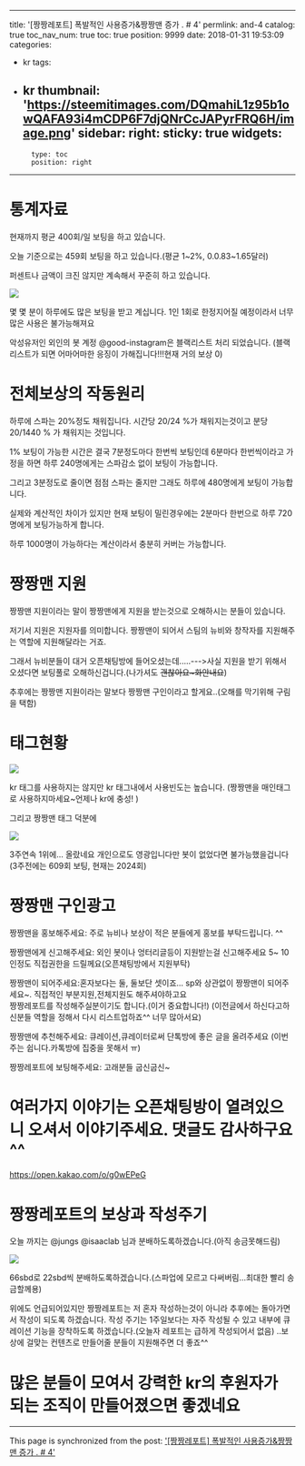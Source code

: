 
---
title: '[짱짱레포트] 폭발적인 사용증가&짱짱맨 증가 . # 4'
permlink: and-4
catalog: true
toc_nav_num: true
toc: true
position: 9999
date: 2018-01-31 19:53:09
categories:
- kr
tags:
- kr
thumbnail: 'https://steemitimages.com/DQmahiL1z95b1owQAFA93i4mCDP6F7djQNrCcJAPyrFRQ6H/image.png'
sidebar:
    right:
        sticky: true
widgets:
    -
        type: toc
        position: right
---


# 통계자료 
현재까지 평균 400회/일 보팅을 하고 있습니다.

오늘 기준으로는 459회 보팅을 하고 있습니다.(평균 1~2%, 0.0.83~1.65달러)

퍼센트나 금액이 크진 않지만  계속해서 꾸준히 하고 있습니다.

![](https://steemitimages.com/DQmahiL1z95b1owQAFA93i4mCDP6F7djQNrCcJAPyrFRQ6H/image.png)

몇 몇 분이 하루에도 많은 보팅을 받고 계십니다. 1인 1회로 한정지어질 예정이라서 너무 많은 사용은 불가능해져요

악성유저인 외인의 봇 계정  @good-instagram은 블랙리스트 처리 되었습니다. 
(블랙리스트가 되면 어마어마한 응징이 가해집니다!!!현재 거의 보상 0)

# 전체보상의 작동원리

하루에 스파는 20%정도 채워집니다. 시간당 20/24 %가 채워지는것이고 분당 20/1440 % 가 채워지는 것입니다.

1% 보팅이 가능한 시간은 결국 7분정도마다 한번씩 보팅인데 6분마다 한번씩이라고 가정을 하면 하루 240명에게는 스파감소 없이 보팅이 가능합니다.

그리고 3분정도로 줄이면 점점 스파는 줄지만 그래도 하루에 480명에게 보팅이 가능합니다. 

실제와 계산적인 차이가 있지만 현재 보팅이 밀린경우에는 2분마다 한번으로 하루 720명에게 보팅가능하게 합니다.

하루 1000명이 가능하다는 계산이라서 충분히 커버는 가능합니다.

# 짱짱맨 지원

짱짱맨 지원이라는 말이 짱짱맨에게 지원을 받는것으로 오해하시는 분들이 있습니다.

저기서 지원은 지원자를 의미합니다. 짱짱맨이 되어서 스팀의 뉴비와 창작자를 지원해주는 역할에 지원해달라는 거죠.

그래서 뉴비분들이 대거 오픈채팅방에 들어오셨는데.....--->사실 지원을 받기 위해서 오셨다면 보팅풀로 오해하신겁니다.(나가셔도 ~~괜찮아요~화안내요~~)

추후에는 짱짱맨 지원이라는 말보다 짱짱맨 구인이라고 할게요..(오해를 막기위해 구림을 택함)

# 태그현황
![](https://steemitimages.com/DQmQPrBaxM98j9scC2yhuAnTH1nazqm5cPXvXPQcFYy5KuN/image.png)

kr 태그를 사용하지는 않지만 kr 태그내에서 사용빈도는 높습니다.
(짱짱맨을 매인태그로 사용하지마세요~언제나 kr에 충성! )

그리고 짱짱맨 태그 덕분에

![](https://steemitimages.com/DQmXYirvpEuvsnjodCUU1M1bGsqea9aqESD6WuCcnRAJ73c/image.png)

3주연속 1위에... 올랐네요 개인으로도 영광입니다만 봇이 없었다면 불가능했을겁니다(3주전에는 609회 보팅, 현재는 2024회)

# 짱짱맨 구인광고

짱짱맨을 홍보해주세요: 주로 뉴비나 보상이 적은 분들에게 홍보를 부탁드립니다. ^^ 

짱짱맨에게 신고해주세요: 외인 봇이나 엉터리글등이 지원받는걸 신고해주세요 
                                                          5~ 10인정도 직접권한을 드릴께요(오픈채팅방에서 지원부탁)

짱짱맨이 되어주세요:혼자보다는 둘, 둘보단 셋이죠... sp와 상관없이 짱짱맨이 되어주세요~.
                                               직접적인 부분지원,전체지원도 해주셔야하고요  
                                                짱짱레포트를 작성해주실분이기도 합니다.(이거 중요합니다!) 
                                              (이전글에서 하신다고하신분들 역할을 정해서 다시 리스트업하죠^^ 너무 많아서요)

짱짱맨에 추천해주세요: 큐레이션,큐레이터로써 단톡방에 좋은 글을 올려주세요 (이번주는 쉽니다.카톡방에 집중을 못해서 ㅠ)

짱짱레포트에 보팅해주세요: 고래분들 굽신굽신~

# 여러가지 이야기는 오픈채팅방이 열려있으니 오셔서 이야기주세요. 댓글도 감사하구요^^

https://open.kakao.com/o/g0wEPeG

# 짱짱레포트의 보상과 작성주기
 
오늘 까지는 @jungs @isaaclab 님과 분배하도록하겠습니다.(아직 송금못해드림)

![](https://steemitimages.com/DQmPUc4mYpS5z1hKAVWBDFvPBNZbw2iJKXk92TG5tdNnKiC/image.png)

66sbd로 22sbd씩 분배하도록하겠습니다.(스파업에 모르고 다써버림...최대한 빨리 송금할께용)

위에도 언급되어있지만 짱짱레포트는 저 혼자 작성하는것이 아니라 추후에는 돌아가면서 작성이 되도록 하겠습니다. 작성 주기는 1주일보다는 자주 작성될 수 있고 내부에 큐레이션 기능을 장착하도록 하겠습니다.(오늘자 레포트는 급하게 작성되어서 없음) ..보상에 걸맞는 컨텐츠로 만들어줄 분들이 지원해주면 더 좋죠^^


# 많은 분들이 모여서 강력한 kr의 후원자가 되는 조직이 만들어졌으면 좋겠네요

- - -

This page is synchronized from the post: ['[짱짱레포트] 폭발적인 사용증가&짱짱맨 증가 . # 4'](https://steemit.com/@virus707/and-4)
